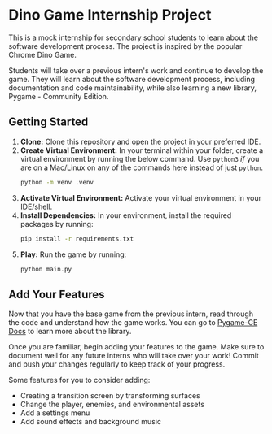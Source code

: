 # Dino Game Internship Project

This is a mock internship for secondary school students to learn about the software development process. The project is inspired by the popular Chrome Dino Game. 

Students will take over a previous intern's work and continue to develop the game. They will learn about the software development process, including documentation and code maintainability, while also learning a new library, Pygame - Community Edition.

## Getting Started

1. **Clone:** Clone this repository and open the project in your preferred IDE.
2. **Create Virtual Environment:** In your terminal within your folder, create a virtual environment by running the below command. Use `python3` *if* you are on a Mac/Linux on any of the commands here instead of just `python`.
    ```bash
    python -m venv .venv
    ```
3. **Activate Virtual Environment:** Activate your virtual environment in your IDE/shell.
4. **Install Dependencies:** In your environment, install the required packages by running:
    ```bash
    pip install -r requirements.txt
    ```
5. **Play:** Run the game by running:
    ```bash
    python main.py
    ```

## Add Your Features

Now that you have the base game from the previous intern, read through the code and understand how the game works. You can go to [Pygame-CE Docs](https://pyga.me/docs/index.html) to learn more about the library. 

Once you are familiar, begin adding your features to the game. Make sure to document well for any future interns who will take over your work! Commit and push your changes regularly to keep track of your progress.

Some features for you to consider adding:

- Creating a transition screen by transforming surfaces
- Change the player, enemies, and environmental assets
- Add a settings menu
- Add sound effects and background music